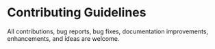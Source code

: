 # Contributing Guidelines
All contributions, bug reports, bug fixes, documentation improvements, enhancements, and ideas are welcome.


